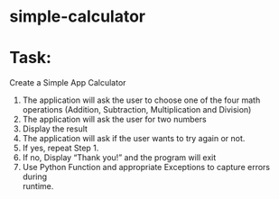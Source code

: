 # simple-calculator
# Task:
Create a Simple App Calculator
1.  The application will ask the user to choose one of the 
      four math operations (Addition, Subtraction, Multiplication and Division)
2.  The application will ask the user for two numbers
3.  Display the result
4. The application will ask if the user wants to try again or not.
5. If yes, repeat Step 1.
6. If no, Display “Thank you!” and the program will exit 
7. Use Python Function and appropriate Exceptions to capture errors during   
    runtime.
